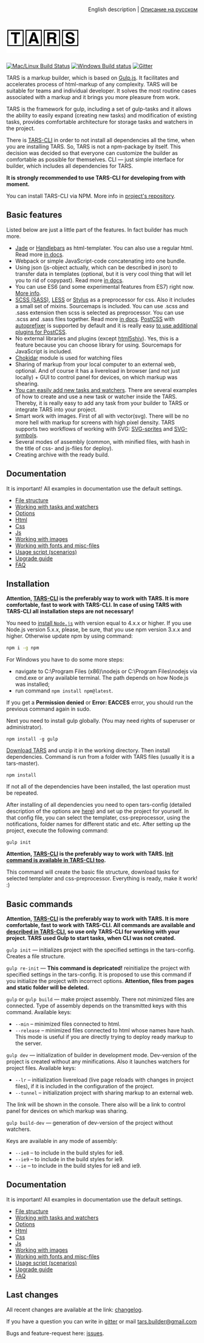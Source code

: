 <p align="right">
English description | <a href="README_RU.md">Описание на русском</a>
</p>

# ![Tars](https://raw.githubusercontent.com/artem-malko/artwork/master/tars/logo.png)

[![Mac/Linux Build Status](https://img.shields.io/travis/tars/tars/master.svg?label=Mac%20OSX%20%26%20Linux&style=flat-square)](https://travis-ci.org/tars/tars) [![Windows Build status](https://img.shields.io/appveyor/ci/artem-malko/tars/master.svg?label=Windows&style=flat-square)](https://ci.appveyor.com/project/artem-malko/tars/branch/master) [![Gitter](https://img.shields.io/badge/gitter-join%20chat%20%E2%86%92-brightgreen.svg?style=flat-square)](https://gitter.im/tars/tars?utm_source=badge&utm_medium=badge&utm_campaign=pr-badge)

TARS is a markup builder, which is based on [Gulp.js](http://gulpjs.com/). It facilitates and accelerates process of html-markup of any complexity.
TARS will be suitable for teams and individual developer. It solves the most routine cases associated with a markup and it brings you more pleasure from work.

TARS is the framework for gulp, including a set of gulp-tasks and it allows the ability to easily expand (creating new tasks) and modification of existing tasks,  provides comfortable architecture for storage tasks and watchers in the project. 

There is [TARS-CLI](https://github.com/tars/tars-cli) in order to not install all dependencies all the time, when you are installing TARS. So, TARS is not a npm-package by itself. This decision was decided so that everyone can customize the builder as comfortable as possible for themselves. CLI — just simple interface for builder, which includes all dependencies for TARS.

**It is strongly recommended to use TARS-CLI for developing from with moment.**

You can install TARS-CLI via NPM. More info in [project's repository](https://github.com/tars/tars-cli).


## Basic features

Listed below are just a little part of the features. In fact builder has much more.

* [Jade](http://jade-lang.com/) or [Handlebars](http://handlebarsjs.com/) as html-templater. You can also use a regular html. Read more [in docs](/docs/en/html-processing.md).
* Webpack or simple JavaScript-code concatenating into one bundle.
* Using json (js-object actually, which can be described in json) to transfer data in templates (optional, but it is  very cool thing that will let you to rid of copypast). Read more [in docs](/docs/en/html-processing.md#%D0%A0%D0%B0%D0%B1%D0%BE%D1%82%D0%B0-%D1%81-%D0%BC%D0%BE%D0%B4%D1%83%D0%BB%D1%8F%D0%BC%D0%B8-%D0%B8-%D0%B4%D0%B0%D0%BD%D0%BD%D1%8B%D0%BC%D0%B8-%D0%B2-handlebars).
* You can use ES6 (and some experimental features from ES7) right now. [More info](/docs/en/js-processing.md).
* [SCSS (SASS)](http://sass-lang.com/), [LESS](http://www.lesscss.ru/) or [Stylus](http://learnboost.github.io/stylus/) as a preprocessor for css. Also it includes a small set of mixins. Sourcemaps is included. You can use .scss and .sass extension then scss is selected as preprocessor. You can use .scss and .sass files together. Read more [in docs](/docs/en/css-processing.md). [PostCSS](https://github.com/postcss/postcss) with [autoprefixer](https://github.com/postcss/autoprefixer) is supported by default and it is really easy [to use additional plugins for PostCSS](/docs/en/options.md#postcss).
* No external libraries and plugins (except [html5shiv](https://ru.wikipedia.org/wiki/Html5_Shiv)). Yes, this is a feature because you can choose library for using. Sourcemaps for JavaScript is included.
* [Chokidar](https://github.com/paulmillr/chokidar) module is used for watching files
* Sharing of markup from your local computer to an external web, optional. And of course it has a livereload in browser (and not just locally) + GUI to control panel for devices, on which markup was shearing.
* [You can easily add new tasks and watchers](/docs/en/tasks-and-watchers.md). There are several examples of how to create and use a new task or watcher inside the TARS. Thereby, it is really easy to add any task from your builder to TARS or integrate TARS into your project.
* Smart work with images. First of all with vector(svg). There will be no more hell with markup for screens with high pixel density. TARS supports two workflows of working with SVG: [SVG-sprites](docs/en/svg-processing.md#svg-sprites) and [SVG-symbols](docs/en/svg-processing.md#svg-symbols).
* Several modes of assembly (common, with minified files, with hash in the title of css- and js-files for deploy).
* Creating archive with the ready build.

## Documentation

It is important! All examples in documentation use the default settings.

* [File structure](/docs/en/file-structure.md)
* [Working with tasks and watchers](/docs/en/tasks-and-watchers.md)
* [Options](/docs/en/options.md)
* [Html](/docs/en/html-processing.md)
* [Css](/docs/en/css-processing.md)
* [Js](/docs/en/js-processing.md)
* [Working with images](/docs/en/images-processing.md)
* [Working with fonts and misc-files](/docs/en/fonts-and-misc.md)
* [Usage script (scenarios)](/docs/en/scenarios.md)
* [Upgrade guide](/docs/en/update-guide.md)
* [FAQ](/docs/en/faq.md)


## Installation

**Attention, [TARS-CLI](https://github.com/tars/tars-cli) is the preferably
 way to work with TARS. It is more comfortable, fast to work with TARS-CLI. In case of using TARS with TARS-CLI all installation steps are not necessary!**

You need to [install `Node.js`](http://nodejs.org/) with version equal to 4.x.x or higher. If you use Node.js version 5.x.x, please, be sure, that you use npm version 3.x.x and higher. Otherwise update npm by using command:

```bash
npm i -g npm
```

For Windows you have to do some more steps:

* navigate to C:\Program Files (x86)\nodejs or C:\Program Files\nodejs via cmd.exe or any available terminal. The path depends on how Node.js was installed;
* run command `npm install npm@latest`.

If you get a **Permission denied** or **Error: EACCES** error, you should run the previous command again in sudo.

Next you need to install gulp globally. (You may need rights of superuser or administrator).

```shell
npm install -g gulp
```

[Download TARS](../../../tars/archive/master.zip) and unzip it in the working directory. Then install dependencies. Command is run from a folder with TARS files (usually it is a tars-master).

```shell
npm install
```

If not all of the dependencies have been installed, the last operation must be repeated. 

After installing of all dependencies you need to open tars-config (detailed description of the options are [here](/docs/en/options.md)) and set up the project for yourself. In that config file, you can select the templater, css-preprocessor, using the notifications, folder names for different static and etc. After setting up the project, execute the following command:

```shell
gulp init
```

**Attention, [TARS-CLI](https://github.com/tars/tars-cli) is the preferably 
way to work with TARS. [Init command is available in TARS-CLI too](https://github.com/tars/tars-cli/blob/master/docs/en/commands.md#tars-init).**

This command will create the basic file structure, download tasks for selected templater and css-preprocessor. 
Everything is ready, make it work! :)


## Basic commands

**Attention, [TARS-CLI](https://github.com/tars/tars-cli) is the preferably
 way to work with TARS. It is more comfortable, fast to work with TARS-CLI. All commands are available and [described in TARS-CLI](https://github.com/tars/tars-cli/blob/master/docs/en/commands.md), so use only TARS-CLI for working with your project. TARS used Gulp to start tasks, when CLI was not created.**

`gulp init` — initializes project with the specified settings in the tars-config. Creates a file structure.

`gulp re-init` — **This command is depricated!** reinitialize the project with specified settings in the tars-config. It is proposed to use this command if you initialize the project with incorrect options. **Attention, files from pages and static folder will be deleted.**

`gulp` or `gulp build` — make project assembly. There not minimized files are connected. Type of assembly depends on the transmitted keys with this command. Available keys:

* `--min` – minimized files connected to html.
* `--release` – minimized  files connected to html whose names have hash. This mode is useful if you are directly trying to deploy ready markup to the server.

`gulp dev` — initialization of builder in development mode. Dev-version of the project is created  without any minifications. Also it launches watchers for project files. Available keys:

* `--lr` – initialization livereload (live page reloads with changes in project files), if it is included in the configuration of the project.
* `--tunnel` – initialization project with sharing markup to an external web.

The link will be shown in the console. There also will be a link to control panel for devices on which markup was sharing.

`gulp build-dev` — generation of dev-version of the project without watchers.

Keys are available in any mode of assembly:

* `--ie8` – to include in the build styles for ie8.
* `--ie9` – to include in the build styles for ie9.
* `--ie` – to include in the build styles for ie8 and ie9.


## Documentation

It is important! All examples in documentation use the default settings.

* [File structure](/docs/en/file-structure.md)
* [Working with tasks and watchers](/docs/en/tasks-and-watchers.md)
* [Options](/docs/en/options.md)
* [Html](/docs/en/html-processing.md)
* [Css](/docs/en/css-processing.md)
* [Js](/docs/en/js-processing.md)
* [Working with images](/docs/en/images-processing.md)
* [Working with fonts and misc-files](/docs/en/fonts-and-misc.md)
* [Usage script (scenarios)](/docs/en/scenarios.md)
* [Upgrade guide](/docs/en/update-guide.md)
* [FAQ](/docs/en/faq.md)


## Last changes

All recent changes are available at the link: [changelog](/docs/en/changelog.md).

If you have a question you can write in [gitter](https://gitter.im/tars/tars?utm_source=badge&utm_medium=badge&utm_campaign=pr-badge) or mail [tars.builder@gmail.com](mailto:tars.builder@gmail.com)

Bugs and feature-request here: [issues](https://github.com/tars/tars/issues/new).

